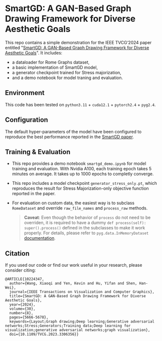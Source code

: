 # SmartGD: A GAN-Based Graph Drawing Framework for Diverse Aesthetic Goals
This repo contains a simple demonstration for the IEEE TVCG‘2024 paper entitled "[SmartGD: A GAN-Based Graph Drawing Framework for Diverse Aesthetic Goals](https://ieeexplore.ieee.org/document/10224347)". It includes:

* a dataloader for Rome Graphs dataset,
* a basic implementation of SmartGD model,
* a generator checkpoint trained for Stress majorization,
* and a demo notebook for model traning and evaluation.

## Environment
This code has been tested on `python3.11` + `cuda12.1` + `pytorch2.4` + `pyg2.4`. 

## Configuration
The default hyper-parameters of the model have been configured to reproduce the best performance reported in the [SmartGD paper](https://ieeexplore.ieee.org/document/10224347). 

## Training & Evaluation
* This repo provides a demo notebook `smartgd_demo.ipynb` for model training and evaluation. With Nvidia A100, each training epoch takes 5 minutes on average. It takes up to 1000 epochs to completly converge.

* This repo includes a model checkpoint `generator_stress_only.pt`, which reproduces the result for Stress Majorization-only objective function reported in the paper.

* For evaluation on custom data, the easiest way is to subclass `RomeDataset` and override `raw_file_names` and `process_raw` methods.
    > **Caveat**: Even though the behavior of `process` do not need to be overriden, it is required to have a dummy `def process(self): super().process()` defined in the subclasses to make it work properly. For details, please refer to `pyg.data.InMemoryDataset` [documentation](https://pytorch-geometric.readthedocs.io/en/latest/modules/data.html#torch_geometric.data.InMemoryDataset).

## Citation
If you used our code or find our work useful in your research, please consider citing:
```
@ARTICLE{10224347,
  author={Wang, Xiaoqi and Yen, Kevin and Hu, Yifan and Shen, Han-Wei},
  journal={IEEE Transactions on Visualization and Computer Graphics}, 
  title={SmartGD: A GAN-Based Graph Drawing Framework for Diverse Aesthetic Goals}, 
  year={2024},
  volume={30},
  number={8},
  pages={5666-5678},
  keywords={Layout;Graph drawing;Deep learning;Generative adversarial networks;Stress;Generators;Training data;Deep learning for visualization;generative adversarial networks;graph visualization},
  doi={10.1109/TVCG.2023.3306356}}
```
